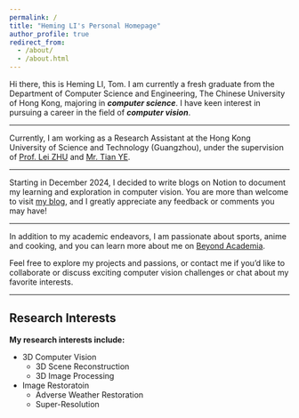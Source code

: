 ```yaml
---
permalink: /
title: "Heming LI's Personal Homepage"
author_profile: true
redirect_from: 
  - /about/
  - /about.html
---
```

Hi there, this is Heming LI, Tom. I am currently a fresh graduate from the Department of Computer Science and Engineering, The Chinese University of Hong Kong, majoring in ***computer science***. I have keen interest in pursuing a career in the field of ***computer vision***. 

---

Currently, I am working as a Research Assistant at the Hong Kong University of Science and Technology (Guangzhou), under the supervision of [Prof. Lei ZHU](https://sites.google.com/site/indexlzhu/home) and [Mr. Tian YE](https://owen718.github.io/).

---

Starting in December 2024, I decided to write blogs on Notion to document my learning and exploration in computer vision. You are more than welcome to visit [my blog](https://field-board-61c.notion.site/15e24e9716e48068bf72fd686f5acae5?v=15e24e9716e48001b0b0000cdba406a4&pvs=4), and I greatly appreciate any feedback or comments you may have!

---

In addition to my academic endeavors, I am passionate about sports, anime and cooking, and you can learn more about me on [Beyond Academia](https://tom-liii.github.io//beyondAcademia/).

Feel free to explore my projects and passions, or contact me if you’d like to collaborate or discuss exciting computer vision challenges or chat about my favorite interests.

---
## Research Interests
**My research interests include:**
- 3D Computer Vision
  - 3D Scene Reconstruction
  - 3D Image Processing
- Image Restoratoin
  - Adverse Weather Restoration
  - Super-Resolution
